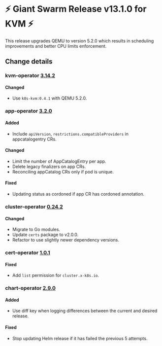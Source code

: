 # :zap: Giant Swarm Release v13.1.0 for KVM :zap:

This release upgrades QEMU to version 5.2.0 which results in scheduling improvements and better CPU limits enforcement.

## Change details


### kvm-operator [3.14.2](https://github.com/giantswarm/kvm-operator/releases/tag/v3.14.2)

#### Changed
- Use `k8s-kvm:0.4.1` with QEMU 5.2.0.



### app-operator [3.2.0](https://github.com/giantswarm/app-operator/releases/tag/v3.2.0)

#### Added
- Include `apiVersion`, `restrictions.compatibleProviders` in appcatalogentry CRs.
  
#### Changed
  
- Limit the number of AppCatalogEntry per app.
- Delete legacy finalizers on app CRs. 
- Reconciling appCatalog CRs only if pod is unique.
#### Fixed
- Updating status as cordoned if app CR has cordoned annotation.



### cluster-operator [0.24.2](https://github.com/giantswarm/cluster-operator/releases/tag/v0.24.2)

#### Changed
- Migrate to Go modules.
- Update `certs` package to v2.0.0.
- Refactor to use slightly newer dependency versions.



### cert-operator [1.0.1](https://github.com/giantswarm/cert-operator/releases/tag/v1.0.1)

#### Fixed
- Add `list` permission for `cluster.x-k8s.io`.



### chart-operator [2.9.0](https://github.com/giantswarm/chart-operator/releases/tag/v2.9.0)

#### Added
- Use diff key when logging differences between the current and desired release.
#### Fixed
- Stop updating Helm release if it has failed the previous 5 attempts.



